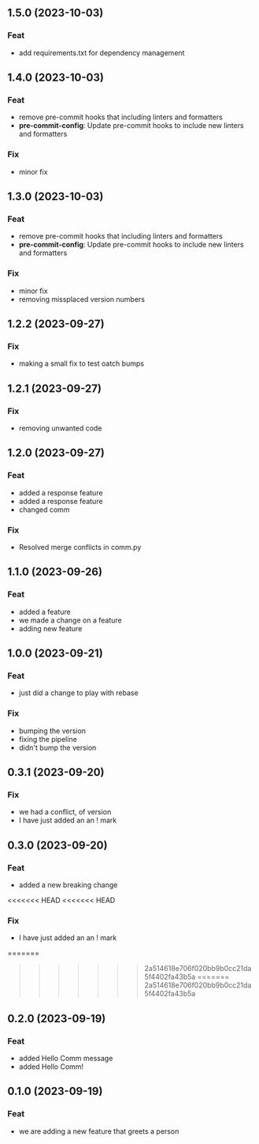 ## 1.5.0 (2023-10-03)

### Feat

- add requirements.txt for dependency management

## 1.4.0 (2023-10-03)

### Feat

- remove pre-commit hooks that including linters and formatters
- **pre-commit-config**: Update pre-commit hooks to include new linters and formatters

### Fix

- minor fix

## 1.3.0 (2023-10-03)

### Feat

- remove pre-commit hooks that including linters and formatters
- **pre-commit-config**: Update pre-commit hooks to include new linters and formatters

### Fix

- minor fix
- removing missplaced version numbers

## 1.2.2 (2023-09-27)

### Fix

- making a small fix to test oatch bumps

## 1.2.1 (2023-09-27)

### Fix

- removing unwanted code

## 1.2.0 (2023-09-27)

### Feat

- added a response feature
- added a response feature
- changed comm

### Fix

- Resolved merge conflicts in comm.py

## 1.1.0 (2023-09-26)

### Feat

- added a feature
- we made a change on a feature
- adding  new feature

## 1.0.0 (2023-09-21)

### Feat

- just did a change to play with rebase

### Fix

- bumping the version
- fixing the pipeline
- didn't bump the version

## 0.3.1 (2023-09-20)

### Fix

- we had a conflict, of version
- I have just added an an ! mark

## 0.3.0 (2023-09-20)

### Feat

- added a new breaking change

<<<<<<< HEAD
<<<<<<< HEAD
### Fix

- I have just added an an ! mark

=======
>>>>>>> 2a514618e706f020bb9b0cc21da5f4402fa43b5a
=======
>>>>>>> 2a514618e706f020bb9b0cc21da5f4402fa43b5a
## 0.2.0 (2023-09-19)

### Feat

- added Hello Comm message
- added Hello Comm!

## 0.1.0 (2023-09-19)

### Feat

- we are adding a new feature that greets a  person

